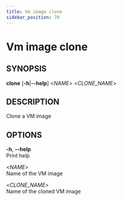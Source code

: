 ```yaml
---
title: Vm image clone
sidebar_position: 70
---
```


# Vm image clone

## SYNOPSIS

**clone** \[**-h**\|**--help**\] \<*NAME*\> \<*CLONE_NAME*\>

## DESCRIPTION

Clone a VM image

## OPTIONS

**-h**, **--help**  
Print help

\<*NAME*\>  
Name of the VM image

\<*CLONE_NAME*\>  
Name of the cloned VM image
